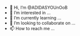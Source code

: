 - 👋 Hi, I’m @ADIDASYOUnOoB
- 👀 I’m interested in ...
- 🌱 I’m currently learning ...
- 💞️ I’m looking to collaborate on ...
- 📫 How to reach me ...

<!---
ADIDASYOUnOoB/ADIDASYOUnOoB is a ✨ special ✨ repository because its `README.md` (this file) appears on your GitHub profile.
You can click the Preview link to take a look at your changes.
--->

